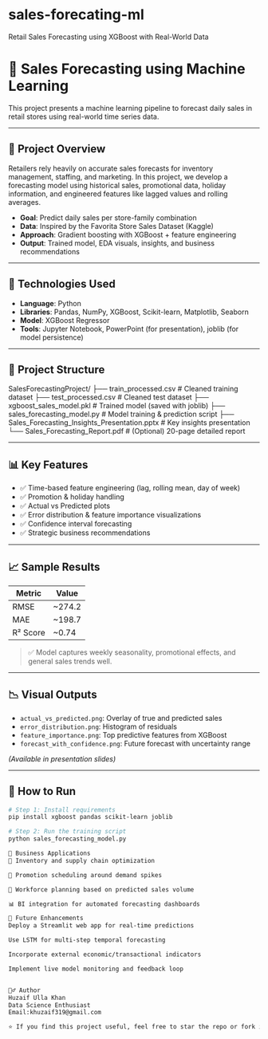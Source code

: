 # sales-forecating-ml
Retail Sales Forecasting using XGBoost with Real-World Data
# 🧠 Sales Forecasting using Machine Learning

This project presents a machine learning pipeline to forecast daily sales in retail stores using real-world time series data.

---

## 📌 Project Overview

Retailers rely heavily on accurate sales forecasts for inventory management, staffing, and marketing. In this project, we develop a forecasting model using historical sales, promotional data, holiday information, and engineered features like lagged values and rolling averages.

- **Goal**: Predict daily sales per store-family combination
- **Data**: Inspired by the Favorita Store Sales Dataset (Kaggle)
- **Approach**: Gradient boosting with XGBoost + feature engineering
- **Output**: Trained model, EDA visuals, insights, and business recommendations

---

## 🧪 Technologies Used

- **Language**: Python
- **Libraries**: Pandas, NumPy, XGBoost, Scikit-learn, Matplotlib, Seaborn
- **Model**: XGBoost Regressor
- **Tools**: Jupyter Notebook, PowerPoint (for presentation), joblib (for model persistence)

---

## 📁 Project Structure

SalesForecastingProject/
├── train_processed.csv # Cleaned training dataset
├── test_processed.csv # Cleaned test dataset
├── xgboost_sales_model.pkl # Trained model (saved with joblib)
├── sales_forecasting_model.py # Model training & prediction script
├── Sales_Forecasting_Insights_Presentation.pptx # Key insights presentation
└── Sales_Forecasting_Report.pdf # (Optional) 20-page detailed report


---

## 📊 Key Features

- ✅ Time-based feature engineering (lag, rolling mean, day of week)
- ✅ Promotion & holiday handling
- ✅ Actual vs Predicted plots
- ✅ Error distribution & feature importance visualizations
- ✅ Confidence interval forecasting
- ✅ Strategic business recommendations

---

## 📈 Sample Results

| Metric          | Value     |
|-----------------|-----------|
| RMSE            | ~274.2    |
| MAE             | ~198.7    |
| R² Score        | ~0.74     |

> ✅ Model captures weekly seasonality, promotional effects, and general sales trends well.

---

## 📉 Visual Outputs

- `actual_vs_predicted.png`: Overlay of true and predicted sales  
- `error_distribution.png`: Histogram of residuals  
- `feature_importance.png`: Top predictive features from XGBoost  
- `forecast_with_confidence.png`: Future forecast with uncertainty range  

*(Available in presentation slides)*

---

## 🚀 How to Run

```bash
# Step 1: Install requirements
pip install xgboost pandas scikit-learn joblib

# Step 2: Run the training script
python sales_forecasting_model.py

🧠 Business Applications
🔄 Inventory and supply chain optimization

🎯 Promotion scheduling around demand spikes

📅 Workforce planning based on predicted sales volume

📊 BI integration for automated forecasting dashboards

🔮 Future Enhancements
Deploy a Streamlit web app for real-time predictions

Use LSTM for multi-step temporal forecasting

Incorporate external economic/transactional indicators

Implement live model monitoring and feedback loop


🙋‍♂️ Author
Huzaif Ulla Khan
Data Science Enthusiast
Email:khuzaif319@gmail.com

⭐ If you find this project useful, feel free to star the repo or fork it to build your own version!
